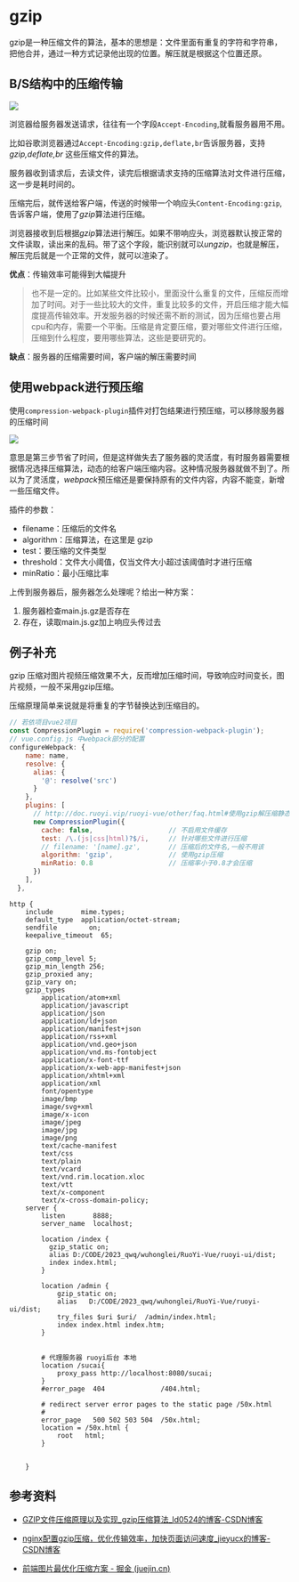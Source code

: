 # gzip

gzip是一种压缩文件的算法，基本的思想是：文件里面有重复的字符和字符串，把他合并，通过一种方式记录他出现的位置。解压就是根据这个位置还原。

## B/S结构中的压缩传输

![](https://qwq9527.gitee.io/resource/imgs/2020-02-28-15-37-26.png)

浏览器给服务器发送请求，往往有一个字段`Accept-Encoding`,就看服务器用不用。

比如谷歌浏览器通过`Accept-Encoding:gzip,deflate,br`告诉服务器，支持*gzip,deflate,br* 这些压缩文件的算法。

服务器收到请求后，去读文件，读完后根据请求支持的压缩算法对文件进行压缩，这一步是耗时间的。

压缩完后，就传送给客户端，传送的时候带一个响应头`Content-Encoding:gzip`,告诉客户端，使用了*gzip*算法进行压缩。

浏览器接收到后根据*gzip*算法进行解压。如果不带响应头，浏览器默认按正常的文件读取，读出来的乱码。带了这个字段，能识别就可以*ungzip*，也就是解压，解压完后就是一个正常的文件，就可以渲染了。

**优点**：传输效率可能得到大幅提升

> 也不是一定的。比如某些文件比较小，里面没什么重复的文件，压缩反而增加了时间。对于一些比较大的文件，重复比较多的文件，开启压缩才能大幅度提高传输效率。开发服务器的时候还需不断的测试，因为压缩也要占用cpu和内存，需要一个平衡。压缩是肯定要压缩，要对哪些文件进行压缩，压缩到什么程度，要用哪些算法，这些是要研究的。

**缺点**：服务器的压缩需要时间，客户端的解压需要时间

## 使用webpack进行预压缩

使用`compression-webpack-plugin`插件对打包结果进行预压缩，可以移除服务器的压缩时间

![](https://qwq9527.gitee.io/resource/imgs/2020-02-28-15-41-44.png)

意思是第三步节省了时间，但是这样做失去了服务器的灵活度，有时服务器需要根据情况选择压缩算法，动态的给客户端压缩内容。这种情况服务器就做不到了。所以为了灵活度，*webpack*预压缩还是要保持原有的文件内容，内容不能变，新增一些压缩文件。

插件的参数：

- filename：压缩后的文件名
- algorithm：压缩算法，在这里是 gzip
- test：要压缩的文件类型
- threshold：文件大小阈值，仅当文件大小超过该阈值时才进行压缩
- minRatio：最小压缩比率

上传到服务器后，服务器怎么处理呢？给出一种方案：

1. 服务器检查main.js.gz是否存在
2. 存在，读取main.js.gz加上响应头传过去

## 例子补充

gzip 压缩对图片视频压缩效果不大，反而增加压缩时间，导致响应时间变长，图片视频，一般不采用gzip压缩。

压缩原理简单来说就是将重复的字节替换达到压缩目的。

```js
// 若依项目vue2项目
const CompressionPlugin = require('compression-webpack-plugin');
// vue.config.js 中webpack部分的配置
configureWebpack: {
    name: name,
    resolve: {
      alias: {
        '@': resolve('src')
      }
    },
    plugins: [
      // http://doc.ruoyi.vip/ruoyi-vue/other/faq.html#使用gzip解压缩静态文件
      new CompressionPlugin({
        cache: false,                   // 不启用文件缓存
        test: /\.(js|css|html)?$/i,     // 针对哪些文件进行压缩
        // filename: '[name].gz',       // 压缩后的文件名,一般不用该
        algorithm: 'gzip',              // 使用gzip压缩
        minRatio: 0.8                   // 压缩率小于0.8才会压缩
      })
    ],
  },
```

```shell
http {
    include       mime.types;
    default_type  application/octet-stream;
    sendfile        on;
    keepalive_timeout  65;
    
    gzip on;
	gzip_comp_level 5;
	gzip_min_length 256;
	gzip_proxied any;
	gzip_vary on;
	gzip_types
    	application/atom+xml
    	application/javascript
    	application/json
    	application/ld+json
    	application/manifest+json
    	application/rss+xml
    	application/vnd.geo+json
    	application/vnd.ms-fontobject
    	application/x-font-ttf
    	application/x-web-app-manifest+json
    	application/xhtml+xml
    	application/xml
    	font/opentype
    	image/bmp
    	image/svg+xml
    	image/x-icon
    	image/jpeg
    	image/jpg
    	image/png
    	text/cache-manifest
    	text/css
    	text/plain
    	text/vcard
    	text/vnd.rim.location.xloc
    	text/vtt
    	text/x-component
    	text/x-cross-domain-policy;
    server {
        listen       8888;
        server_name  localhost;
		
		location /index {
          gzip_static on;
          alias D:/CODE/2023_qwq/wuhonglei/RuoYi-Vue/ruoyi-ui/dist;
          index index.html;
        }

		location /admin {
            gzip_static on;
            alias   D:/CODE/2023_qwq/wuhonglei/RuoYi-Vue/ruoyi-ui/dist;
            try_files $uri $uri/  /admin/index.html;
            index index.html index.htm;
        }
       

        # 代理服务器 ruoyi后台 本地
        location /sucai{
            proxy_pass http://localhost:8080/sucai;
        }
        #error_page  404              /404.html;

        # redirect server error pages to the static page /50x.html
        #
        error_page   500 502 503 504  /50x.html;
        location = /50x.html {
            root   html;
        }

       
    }
```



## 参考资料

- [GZIP文件压缩原理以及实现_gzip压缩算法_ld0524的博客-CSDN博客](https://blog.csdn.net/qq_57822158/article/details/126189072)

- [nginx配置gzip压缩，优化传输效率，加快页面访问速度_jieyucx的博客-CSDN博客](https://blog.csdn.net/jieyucx/article/details/133123386)

- [前端图片最优化压缩方案 - 掘金 (juejin.cn)](https://juejin.cn/post/6940430496128040967)
